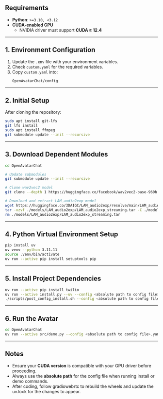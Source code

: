 ## Requirements
- **Python**: `>=3.10, <3.12`
- **CUDA-enabled GPU**  
  - NVIDIA driver must support **CUDA ≥ 12.4**

---

## 1. Environment Configuration
1. Update the `.env` file with your environment variables.
2. Check `custom.yaml` for the required variables.
3. Copy `custom.yaml` into:
   ```bash
   OpenAvatarChat/config
   ```

---

## 2. Initial Setup
After cloning the repository:
```bash
sudo apt install git-lfs
git lfs install
sudo apt install ffmpeg
git submodule update --init --recursive
```

---

## 3. Download Dependent Modules
```bash
cd OpenAvatarChat

# Update submodules
git submodule update --init --recursive

# Clone wav2vec2 model
git clone --depth 1 https://huggingface.co/facebook/wav2vec2-base-960h ./models/wav2vec2-base-960h

# Download and extract LAM_audio2exp model
wget https://huggingface.co/3DAIGC/LAM_audio2exp/resolve/main/LAM_audio2exp_streaming.tar -P ./models/LAM_audio2exp/
tar -xzvf ./models/LAM_audio2exp/LAM_audio2exp_streaming.tar -C ./models/LAM_audio2exp --no-same-owner
rm ./models/LAM_audio2exp/LAM_audio2exp_streaming.tar
```

---

## 4. Python Virtual Environment Setup
```bash
pip install uv
uv venv --python 3.11.11
source .venv/bin/activate
uv run --active pip install setuptools pip
```

---

## 5. Install Project Dependencies
```bash
uv run --active pip install twilio
uv run --active install.py --uv --config <absolute path to config file>.yaml
./scripts/post_config_install.sh --config <absolute path to config file>.yaml
```

---

## 6. Run the Avatar
```bash
cd OpenAvatarChat
uv run --active src/demo.py --config <absolute path to config file>.yaml
```

---

## Notes
- Ensure your **CUDA version** is compatible with your GPU driver before proceeding.
- Always use the **absolute path** for the config file when running install or demo commands.
- After coding, follow gradiowebrtc to rebuild the wheels and update the uv.lock for the changes to appear. 
